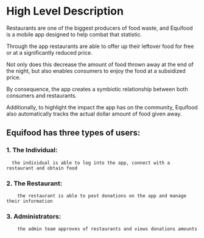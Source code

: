 # High Level Description
Restaurants are one of the biggest producers of food waste, and Equifood is a mobile app designed to help combat that statistic. 

Through the app restaurants are able to offer up their leftover food for free or at a significantly reduced price. 

Not only does this decrease the amount of food thrown away at the end of the night, but also enables consumers to enjoy the food at a subsidized price. 

By consequence, the app creates a symbiotic relationship between both consumers and restaurants. 

Additionally, to highlight the impact the app has on the community, Equifood also automatically tracks the actual dollar amount of food given away.

## Equifood has three types of users:
### 1. The Individual:
      the individual is able to log into the app, connect with a restaurant and obtain food
### 2. The Restaurant:
	    the restaurant is able to post donations on the app and manage their information
### 3. Administrators:
	    the admin team approves of restaurants and views donations amounts